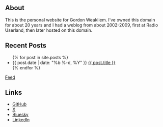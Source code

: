 ## About
This is the personal website for Gordon Weakliem. I've owned this domain for about 20 years and I had a weblog from about 2002-2009, first at Radio Userland, then later hosted on this domain.

## Recent Posts

<ul>
  {% for post in site.posts %}
    <li>
        {{ post.date | date: "%b %-d, %Y" }} <a href="{{ post.url }}">{{ post.title }}</a>
    </li>
  {% endfor %}
</ul>

[Feed](/feed.xml)

## Links
* [GitHub](https://github.com/gweakliem)
* [X](https://x.com/weakliem69467)
* [Bluesky](https://bluesky.app/profile/2hardproblems)
* [LinkedIn](https://linkedin.com/in/gweakliem)
